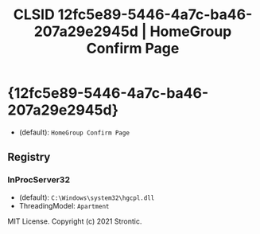 ﻿---
title: "CLSID 12fc5e89-5446-4a7c-ba46-207a29e2945d | HomeGroup Confirm Page"
excerpt: What is COM-Object CLSID 12fc5e89-5446-4a7c-ba46-207a29e2945d?
---

# {12fc5e89-5446-4a7c-ba46-207a29e2945d}

* (default): `HomeGroup Confirm Page`

## Registry


### InProcServer32

* (default): `C:\Windows\system32\hgcpl.dll`
* ThreadingModel: `Apartment`

MIT License. Copyright (c) 2021 Strontic.


